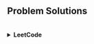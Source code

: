 ## Problem Solutions 

<br/>

<details>
    <summary><b>LeetCode</b></summary>
<br/>

<sub>Problem</sub> | <sub>Python</sub> | <sub>Java</sub> | <sub>C++</sub> | <sub>GO</sub> | <sub>JS</sub> 
---- | ---- | ---- | ---- | ---- | ---- 
<sub>[1 - Two Sum](https://leetcode.com/problems/two-sum/)</sub> | <sub><div align='center'><a href="">❌</a></div></sub> | <sub><div align='center'><a href="https://github.com/sharmin6630/Problem_Solving/blob/main/LeetCode/1.%20Two%20Sum/1.%20Two%20Sum.java">✔️</a></div></sub> | <sub><div align='center'><a href="https://github.com/sharmin6630/Problem_Solving/blob/main/LeetCode/1.%20Two%20Sum/1.%20Two%20Sum.cpp">✔️</a></div></sub> | <sub><div align='center'><a href="">❌</a></div></sub> | <sub><div align='center'><a href="">❌</a></div></sub> 
<sub>[121 - Best Time to Buy & Sell Stock](https://leetcode.com/problems/best-time-to-buy-and-sell-stock/)</sub> | <sub><div align='center'><a href="">❌</a></div></sub> | <sub><div align='center'><a href="https://github.com/sharmin6630/Problem_Solving/blob/aa01b6cf31a0042c397d8e389114a7a5e01eaa4a/LeetCode/121.%20Best%20Time%20to%20Buy%20and%20Sell%20Stock/121.%20Best%20Time%20to%20Buy%20and%20Sell%20Stock.java">✔️</a></div></sub> | <sub><div align='center'><a href="">❌</a></div></sub> | <sub><div align='center'><a href="">❌</a></div></sub> | <sub><div align='center'><a href="">❌</a></div></sub> 
<sub>[217 - Contains Duplicate](https://leetcode.com/problems/contains-duplicate/)</sub> | <sub><div align='center'><a href="https://github.com/sharmin6630/Problem_Solving/blob/main/LeetCode/217.%20Contains%20Duplicate/217.%20Contains%20Duplicate.py">✔️</a></div></sub> | <sub><div align='center'><a href="https://github.com/sharmin6630/Problem_Solving/blob/main/LeetCode/217.%20Contains%20Duplicate/217.%20Contains%20Duplicate.java">✔️</a></div></sub> | <sub><div align='center'><a href="https://github.com/sharmin6630/Problem_Solving/blob/main/LeetCode/217.%20Contains%20Duplicate/217.%20Contains%20Duplicate.cpp">✔️</a></div></sub> | <sub><div align='center'><a href="">❌</a></div></sub> | <sub><div align='center'><a href="">❌</a></div></sub> 
<sub>[238 - Product of Array Except Self](https://leetcode.com/problems/product-of-array-except-self/)</sub> | <sub><div align='center'><a href="">❌</a></div></sub> | <sub><div align='center'><a href="https://github.com/sharmin6630/Problem_Solving/blob/main/LeetCode/238.%20Product%20of%20Array%20Except%20Self/238.%20Product%20of%20Array%20Except%20Self.java">✔️</a></div></sub> | <sub><div align='center'><a href="https://github.com/sharmin6630/Problem_Solving/blob/main/LeetCode/238.%20Product%20of%20Array%20Except%20Self/238.%20Product%20of%20Array%20Except%20Self.cpp">✔️</a></div></sub> | <sub><div align='center'><a href="">❌</a></div></sub> | <sub><div align='center'><a href="">❌</a></div></sub> 
<sub>[57 - Insert Interval](https://leetcode.com/problems/insert-interval/)</sub> | <sub><div align='center'><a href="">❌</a></div></sub> | <sub><div align='center'><a href="">❌</a></div></sub> | <sub><div align='center'><a href="">✔️</a></div></sub> | <sub><div align='center'><a href="">❌</a></div></sub> | <sub><div align='center'><a href="">❌</a></div></sub> 
</details>
<br/>
